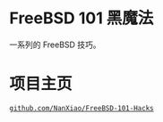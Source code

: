 # FreeBSD 101 黑魔法

一系列的 FreeBSD 技巧。

# 项目主页

[`github.com/NanXiao/FreeBSD-101-Hacks`](https://github.com/NanXiao/FreeBSD-101-Hacks)
